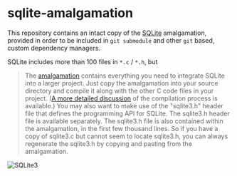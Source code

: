# sqlite-amalgamation

This repository contains an intact copy of the [SQLite](http://www.sqlite.org/download.html) amalgamation, provided in order to be included in `git submodule` and other `git` based, custom dependency managers. 

SQLite includes more than 100 files in `*.c` / `*.h`, but
> The [amalgamation](http://www.sqlite.org/amalgamation.html) contains everything you need to integrate SQLite into a larger project. Just copy the amalgamation into your source directory and compile it along with the other C code files in your project. ([A more detailed discussion](http://www.sqlite.org/howtocompile.html) of the compilation process is available.) You may also want to make use of the "sqlite3.h" header file that defines the programming API for SQLite. The sqlite3.h header file is available separately. The sqlite3.h file is also contained within the amalgamation, in the first few thousand lines. So if you have a copy of sqlite3.c but cannot seem to locate sqlite3.h, you can always regenerate the sqlite3.h by copying and pasting from the amalgamation.



![SQLite3](http://www.sqlite.org/images/sqlite370_banner.gif)

